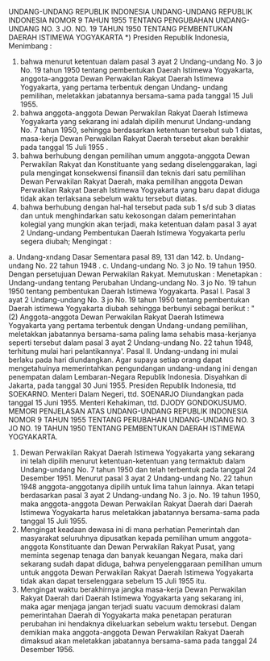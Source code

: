  UNDANG-UNDANG REPUBLIK INDONESIA UNDANG-UNDANG REPUBLIK INDONESIA NOMOR 9 TAHUN 1955 TENTANG PENGUBAHAN UNDANG-UNDANG NO. 3 JO. NO. 19 TAHUN 1950 TENTANG PEMBENTUKAN DAERAH ISTIMEWA YOGYAKARTA *) Presiden Republik Indonesia,
Menimbang :

1. bahwa menurut ketentuan dalam pasal 3 ayat 2 Undang-undang No. 3 jo No. 19 tahun 1950 tentang pembentukan Daerah Istimewa Yogyakarta, anggota-anggota Dewan Perwakilan Rakyat Daerah Istimewa Yogyakarta, yang pertama terbentuk dengan Undang- undang pemilihan, meletakkan jabatannya bersama-sama pada tanggal 15 Juli 1955.
2. bahwa anggota-anggota Dewan Perwakilan Rakyat Daerah Istimewa Yogyakarta yang sekarang ini adalah dipilih menurut Undang-undang No. 7 tahun 1950, sehingga berdasarkan ketentuan tersebut sub 1 diatas, masa-kerja Dewan Perwakilan Rakyat Daerah tersebut akan berakhir pada tanggal 15 Juli 1955 .
3. bahwa berhubung dengan pemilihan umum anggota-anggota Dewan Perwakilan Rakyat dan Konstituante yang sedang diselenggarakan, lagi pula mengingat konsekwensi finansiil dan teknis dari satu pemilihan Dewan Perwakilan Rakyat Daerah, maka pemilihan anggota Dewan Perwakilan Rakyat Daerah Istimewa Yogyakarta yang baru dapat diduga tidak akan terlaksana sebelum waktu tersebut diatas.
4. bahwa berhubung dengan hal-hal tersebut pada sub 1 s/d sub 3 diatas dan untuk menghindarkan satu kekosongan dalam pemerintahan kolegial yang mungkin akan terjadi, maka ketentuan dalam pasal 3 ayat 2 Undang-undang Pembentukan Daerah Istimewa Yogyakarta perlu segera diubah;
Mengingat :

a. Undang-xndang Dasar Sementara pasal 89, 131 dan 142. b. Undang-undang No. 22 tahun 1948 . c. Undang-undang No. 3 jo No. 19 tahun 1950. Dengan persetujuan Dewan Perwakilan Rakyat. Memutuskan : Menetapkan : Undang-undang tentang Perubahan Undang-undang No. 3 jo No. 19 tahun 1950 tentang pembentukan Daerah Istimewa Yogyakarta. Pasal I. Pasal 3 ayat 2 Undang-undang No. 3 jo No. 19 tahun 1950 tentang pembentukan Daerah istimewa Yogyakarta diubah sehingga berbunyi sebagai berikut : "(2) Anggota-anggota Dewan Perwakilan Rakyat Daerah Istimewa Yogyakarta yang pertama terbentuk dengan Undang-undang pemilihan, meletakkan jabatannya bersama-sama paling lama sehabis masa-kerjanya seperti tersebut dalam pasal 3 ayat 2 Undang-undang No. 22 tahun 1948, terhitung mulai hari pelantikannya'. Pasal II. Undang-undang ini mulai berlaku pada hari diundangkan. Agar supaya setiap orang dapat mengetahuinya memerintahkan pengundangan undang-undang ini dengan penempatan dalam Lembaran-Negara Republik Indonesia. Disyahkan di Jakarta, pada tanggal 30 Juni 1955. Presiden Republik Indonesia, ttd SOEKARNO. Menteri Dalam Negeri, ttd. SOENARJO Diundangkan pada tanggal 15 Juni 1955. Menteri Kehakiman, ttd. DJODY GONDOKUSUMO. MEMORI PENJELASAN ATAS UNDANG-UNDANG REPUBLIK INDONESIA NOMOR 9 TAHUN 1955 TENTANG PERUBAHAN UNDANG-UNDANG NO. 3 JO NO. 19 TAHUN 1950 TENTANG PEMBENTUKAN DAERAH ISTIMEWA YOGYAKARTA.
1. Dewan Perwakilan Rakyat Daerah Istimewa Yogyakarta yang sekarang ini telah dipilih menurut ketentuan-ketentuan yang termaktub dalam Undang-undang No. 7 tahun 1950 dan telah terbentuk pada tanggal 24 Desember 1951. Menurut pasal 3 ayat 2 Undang-undang No. 22 tahun 1948 anggota-anggotanya dipilih untuk lima tahun lainnya. Akan tetapi berdasarkan pasal 3 ayat 2 Undang-undang No. 3 jo. No. 19 tahun 1950, maka anggota-anggota Dewan Perwakilan Rakyat Daerah dari Daerah Istimewa Yogyakarta harus meletakkan jabatannya bersama-sama pada tanggal 15 Juli 1955.
2. Mengingat keadaan dewasa ini di mana perhatian Pemerintah dan masyarakat seluruhnya dipusatkan kepada pemilihan umum anggota-anggota Konstituante dan Dewan Perwakilan Rakyat Pusat, yang meminta segenap tenaga dan banyak keuangan Negara, maka dari sekarang sudah dapat diduga, bahwa penyelenggaraan pemilihan umum untuk anggota Dewan Perwakilan Rakyat Daerah Istimewa Yogyakarta tidak akan dapat terselenggara sebelum 15 Juli 1955 itu.
3. Mengingat waktu berakhirnya jangka masa-kerja Dewan Perwakilan Rakyat Daerah dari Daerah Istimewa Yogyakarta yang sekarang ini, maka agar menjaga jangan terjadi suatu vacuum demokrasi dalam pemerintahan Daerah di Yogyakarta maka penetapan peraturan perubahan ini hendaknya dikeluarkan sebelum waktu tersebut. Dengan demikian maka anggota-anggota Dewan Perwakilan Rakyat Daerah dimaksud akan meletakkan jabatannya bersama-sama pada tanggal 24 Desember 1956.